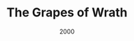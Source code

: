 ---
layout: productions
title: The Grapes of Wrath
date: 2000
featured_image: 
category:
Theatre: Players by the Sea
cast:
crew:
  Director: Michael Lipp
external_links:
---